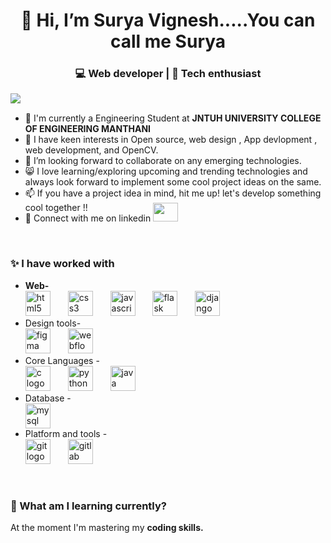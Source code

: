 <h1 align="center">👋 Hi, I’m Surya Vignesh.....You can call me Surya</h1>
<h3  align="center">💻 Web developer | 📖 Tech enthusiast </h3> 
<n>
<img align="left" src="https://media1.tenor.com/m/Flf8Z_pGZwMAAAAC/menhera-kun-hi-anime-hi.gif"  />
</n>
<br>
<ul>
	<m>
  <li>💼 I'm currently a Engineering Student at <b>JNTUH UNIVERSITY COLLEGE OF ENGINEERING MANTHANI</b></a></li>
  <li>🌱 I have keen interests in Open source, web design , App devlopment , web development, and OpenCV.</li>
  <li>💞️ I’m looking forward to collaborate on any emerging technologies. </li>
  <li>😸 I love learning/exploring upcoming and trending technologies and always look forward to implement some cool project ideas on the same.</li>
  <li>📫 If you have a project idea in mind, hit me up! let's develop something cool together !!</li>
  <li>🎄 Connect with me on linkedin <a  href="https://www.linkedin.com/in/surya-vignesh-kapuganti-b02a84226/" target="black" alt=KXDLS> <img style="margin-top:-16px;" src= 'https://cdn.jsdelivr.net/npm/simple-icons@3.0.1/icons/linkedin.svg' height="30" width="40" /> </a></li>
	</m>
</ul>
<br>
<div>
	<h3>✨ I have worked with </h3>
	<ul>
	   <li><b>Web-</b><br clear="both">
		   <div align="left">
  <img src="https://img.shields.io/badge/HTML5-E34F26?logo=html5&logoColor=white&style=for-the-badge" height="40" alt="html5 logo"  />
  <img width="20" />
  <img src="https://img.shields.io/badge/CSS3-1572B6?logo=css3&logoColor=white&style=for-the-badge" height="40" alt="css3 logo"  />
  <img width="20" />
  <img src="https://img.shields.io/badge/JavaScript-F7DF1E?logo=javascript&logoColor=black&style=for-the-badge" height="40" alt="javascript logo"  />
  <img width="20" />
  <img src="https://img.shields.io/badge/Flask-000000?logo=flask&logoColor=white&style=for-the-badge" height="40" alt="flask logo"  />
  <img width="20" />
  <img src="https://img.shields.io/badge/Django-092E20?logo=django&logoColor=white&style=for-the-badge" height="40" alt="django logo"  />
</div>
</li>
	   <li>Design tools-<br clear="both">

<div align="left">
  <img src="https://cdn.jsdelivr.net/gh/devicons/devicon/icons/figma/figma-original.svg" height="40" alt="figma logo"  />
  <img width="20" />
  <img src="https://cdn.jsdelivr.net/gh/devicons/devicon/icons/webflow/webflow-original.svg" height="40" alt="webflow logo"  />
</div>
</li>
    <li>Core Languages -<br clear="both">

<div align="left">
  <img src="https://cdn.jsdelivr.net/gh/devicons/devicon/icons/c/c-original.svg" height="40" alt="c logo"  />
  <img width="20" />
  <img src="https://skillicons.dev/icons?i=py" height="40" alt="python logo"  />
  <img width="20" />
  <img src="https://cdn.jsdelivr.net/gh/devicons/devicon/icons/java/java-original.svg" height="40" alt="java logo"  />
</div>
</li>
    <li>Database -
<div align="left">
  <img src="https://cdn.simpleicons.org/mysql/4479A1" height="40" alt="mysql logo"  />
</div>
</li>
    <li>Platform and tools - <br clear="both">

<div align="left">
  <img src="https://cdn.jsdelivr.net/gh/devicons/devicon/icons/git/git-original.svg" height="40" alt="git logo"  />
  <img width="20" />
  <img src="https://cdn.jsdelivr.net/gh/devicons/devicon/icons/gitlab/gitlab-original.svg" height="40" alt="gitlab logo"  />
</div>
</li>
  </ul> </div>
<br>
</div>
<h3>🎨 What am I learning currently?</h3>
<p>At the moment I'm mastering my  <b> coding skills.</b> 
